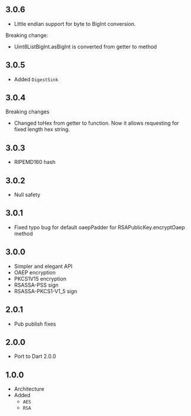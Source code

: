 ## 3.0.6

+ Little endian support for byte to BigInt conversion.

Breaking change:

+ Uint8ListBigInt.asBigInt is converted from getter to method

## 3.0.5

+ Added `DigestSink`

## 3.0.4

Breaking changes

+ Changed toHex from getter to function. Now it
allows requesting for fixed length hex string.

## 3.0.3

+ RIPEMD160 hash

## 3.0.2

+ Null safety

## 3.0.1

+ Fixed typo bug for default oaepPadder for RSAPublicKey.encryptOaep method

## 3.0.0

+ Simpler and elegant API
+ OAEP encryption
+ PKCS1V15 encryption
+ RSASSA-PSS sign
+ RSASSA-PKCS1-V1_5 sign 

## 2.0.1

+ Pub publish fixes

## 2.0.0

+ Port to Dart 2.0.0

## 1.0.0

+ Architecture
+ Added
  + `AES`
  + `RSA`
